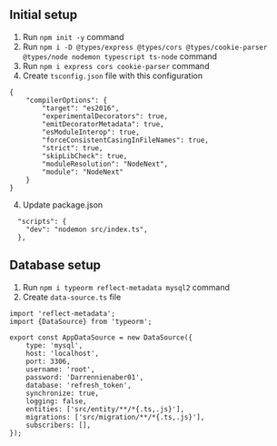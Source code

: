 ## Initial setup

1. Run `npm init -y` command
2. Run `npm i -D @types/express @types/cors @types/cookie-parser @types/node nodemon typescript ts-node` command
3. Run `npm i express cors cookie-parser` command
4. Create `tsconfig.json` file with this configuration

```
{
    "compilerOptions": {
        "target": "es2016",
		"experimentalDecorators": true,
		"emitDecoratorMetadata": true,
		"esModuleInterop": true,
		"forceConsistentCasingInFileNames": true,
		"strict": true,
		"skipLibCheck": true,
		"moduleResolution": "NodeNext",
		"module": "NodeNext"
    }
}

```

4. Update package.json

```
  "scripts": {
    "dev": "nodemon src/index.ts",
  },
```

## Database setup

1. Run `npm i typeorm reflect-metadata mysql2` command
2. Create `data-source.ts` file

```
import 'reflect-metadata';
import {DataSource} from 'typeorm';

export const AppDataSource = new DataSource({
	type: 'mysql',
	host: 'localhost',
	port: 3306,
	username: 'root',
	password: 'Darrennienaber01',
	database: 'refresh_token',
	synchronize: true,
	logging: false,
	entities: ['src/entity/**/*{.ts,.js}'],
	migrations: ['src/migration/**/*{.ts,.js}'],
	subscribers: [],
});
```
